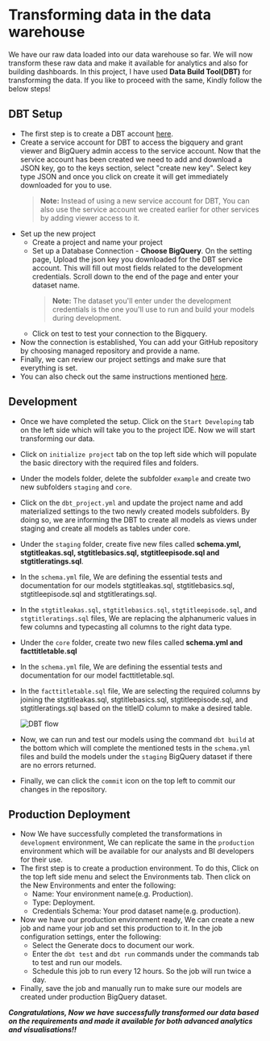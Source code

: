 # Transforming data in the data warehouse

We have our raw data loaded into our data warehouse so far. We will now transform these raw data and make it available for analytics and also for building dashboards. In this project, I have used **Data Build Tool(DBT)** for transforming the data. If you like to proceed with the same, Kindly follow the below steps!

## DBT Setup
- The first step is to create a DBT account [here](https://www.getdbt.com/signup/).
- Create a service account for DBT to access the bigquery and grant viewer and BigQuery admin access to the service account. Now that the service account has been created we need to add and download a JSON key, go to the keys section, select "create new key". Select key type JSON and once you click on create it will get immediately downloaded for you to use.
  >**Note:** Instead of using a new service account for DBT, You can also use the service account we created earlier for other services by adding viewer access to it.
- Set up the new project
  - Create a project and name your project
  - Set up a Database Connection - **Choose BigQuery**. On the setting page, Upload the json key you downloaded for the DBT service account. This will fill out most fields related to the development credentials. Scroll down to the end of the page and enter your dataset name.
     >**Note:** The dataset you'll enter under the development credentials is the one you'll use to run and build your models during development.
  - Click on test to test your connection to the Bigquery.
- Now the connection is established, You can add your GitHub repository by choosing managed repository and provide a name.
- Finally, we can review our project settings and make sure that everything is set.
- You can also check out the same instructions mentioned [here](https://github.com/DataTalksClub/data-engineering-zoomcamp/blob/00caff1b661bcadecb82f960ee92c917362fa3c0/week_4_analytics_engineering/dbt_cloud_setup.md).

## Development
- Once we have completed the setup. Click on the `Start Developing` tab on the left side which will take you to the project IDE. Now we will start transforming our data.
- Click on `initialize project` tab on the top left side which will populate the basic directory with the required files and folders.
- Under the models folder, delete the subfolder `example` and create two new subfolders `staging` and `core`.
- Click on the `dbt_project.yml` and update the project name and add materialized settings to the two newly created models subfolders. By doing so, we are informing the DBT to create all models as views under staging and create all models as tables under core. 
- Under the `staging` folder, create five new files called **schema.yml, stgtitleakas.sql, stgtitlebasics.sql, stgtitleepisode.sql and stgtitleratings.sql**.
- In the `schema.yml` file, We are defining the essential tests and documentation for our models stgtitleakas.sql, stgtitlebasics.sql, stgtitleepisode.sql and stgtitleratings.sql.
- In the `stgtitleakas.sql`, `stgtitlebasics.sql`, `stgtitleepisode.sql`, and `stgtitleratings.sql` files, We are replacing the alphanumeric values in few columns and typecasting all columns to the right data type.
- Under the `core` folder, create two new files called **schema.yml and facttitletable.sql**
- In the `schema.yml` file, We are defining the essential tests and documentation for our model facttitletable.sql.
- In the `facttitletable.sql` file, We are selecting the required columns by joining the stgtitleakas.sql, stgtitlebasics.sql, stgtitleepisode.sql, and stgtitleratings.sql based on the titleID column to make a desired table.

  ![DBT flow](https://github.com/SanjayV28/ProjectIMDb/blob/4eebe46e5e7a57eb872c39a85dda7157d4304ba5/images/DBT.png)
  
- Now, we can run and test our models using the command `dbt build` at the bottom which will complete the mentioned tests in the `schema.yml` files and build the models under the `staging` BigQuery dataset if there are no errors returned.
- Finally, we can click the `commit` icon on the top left to commit our changes in the repository.

## Production Deployment
- Now We have successfully completed the transformations in `development` environment, We can replicate the same in the `production` environment which will be available for our analysts and BI developers for their use.
- The first step is to create a production environment. To do this, Click on the top left side menu and select the Environments tab. Then click on the New Environments and enter the following:
  - Name: Your environment name(e.g. Production).
  - Type: Deployment.
  - Credentials Schema: Your prod dataset name(e.g. production).
- Now we have our production environment ready, We can create a new job and name your job and set this production to it. In the job configuration settings, enter the following:
  - Select the Generate docs to document our work. 
  - Enter the `dbt test` and `dbt run` commands under the commands tab to test and run our models.
  - Schedule this job to run every 12 hours. So the job will run twice a day.
- Finally, save the job and manually run to make sure our models are created under production BigQuery dataset.

**_Congratulations, Now we have successfully transformed our data based on the requirements and made it available for both advanced analytics and visualisations!!_**
